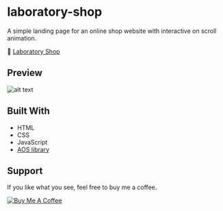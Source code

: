 # laboratory-shop
A simple landing page for an online shop website with interactive on scroll animation.

:microscope: [Laboratory Shop](https://arwildo.github.io/laboratory-shop)


## Preview
![alt text](https://arwildo.github.io/assets/images/laboratory-shop.png "Website Preview")



## Built With

* HTML
* CSS
* JavaScript
* [AOS library](https://github.com/michalsnik/aos)


## Support

If you like what you see, feel free to buy me a coffee.

<a href="https://www.buymeacoffee.com/Arwildo " target="_blank"><img src="https://www.buymeacoffee.com/assets/img/custom_images/white_img.png" alt="Buy Me A Coffee" style="height: auto !important;width: auto !important;" ></a>
